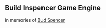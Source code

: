 ## Build Inspencer Game Engine 
  in memories of [Bud Spencer](https://en.wikipedia.org/wiki/Bud_Spencer)
